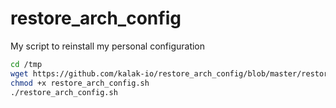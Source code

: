 # restore_arch_config
My script to reinstall my personal configuration

```sh
cd /tmp
wget https://github.com/kalak-io/restore_arch_config/blob/master/restore_arch_config.sh
chmod +x restore_arch_config.sh
./restore_arch_config.sh
```
